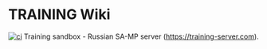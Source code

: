 # TRAINING Wiki
[![ci](https://github.com/qvarto123/wiki/actions/workflows/ci.yml/badge.svg)](https://github.com/qvarto123/wiki/actions/workflows/ci.yml)
Training sandbox - Russian SA-MP server (https://training-server.com).
